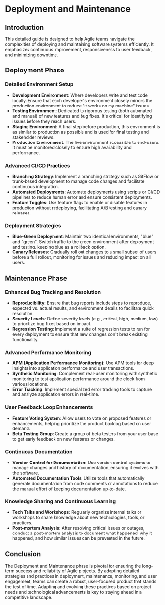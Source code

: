 # Deployment and Maintenance

## Introduction

This detailed guide is designed to help Agile teams navigate the complexities of deploying and maintaining software systems efficiently. It emphasizes continuous improvement, responsiveness to user feedback, and minimizing downtime.

## Deployment Phase

### Detailed Environment Setup

- **Development Environment**: Where developers write and test code locally. Ensure that each developer's environment closely mirrors the production environment to reduce "it works on my machine" issues.
- **Testing Environment**: Dedicated to rigorous testing (both automated and manual) of new features and bug fixes. It's critical for identifying issues before they reach users.
- **Staging Environment**: A final step before production, this environment is as similar to production as possible and is used for final testing and stakeholder reviews.
- **Production Environment**: The live environment accessible to end-users. It must be monitored closely to ensure high availability and performance.

### Advanced CI/CD Practices

- **Branching Strategy**: Implement a branching strategy such as GitFlow or trunk-based development to manage code changes and facilitate continuous integration.
- **Automated Deployments**: Automate deployments using scripts or CI/CD pipelines to reduce human error and ensure consistent deployments.
- **Feature Toggles**: Use feature flags to enable or disable features in production without redeploying, facilitating A/B testing and canary releases.

### Deployment Strategies

- **Blue-Green Deployment**: Maintain two identical environments, "blue" and "green". Switch traffic to the green environment after deployment and testing, keeping blue as a rollback option.
- **Canary Releases**: Gradually roll out changes to a small subset of users before a full rollout, monitoring for issues and reducing impact on all users.

## Maintenance Phase

### Enhanced Bug Tracking and Resolution

- **Reproducibility**: Ensure that bug reports include steps to reproduce, expected vs. actual results, and environment details to facilitate quick resolution.
- **Severity Levels**: Define severity levels (e.g., critical, high, medium, low) to prioritize bug fixes based on impact.
- **Regression Testing**: Implement a suite of regression tests to run for every deployment to ensure that new changes don't break existing functionality.

### Advanced Performance Monitoring

- **APM (Application Performance Monitoring)**: Use APM tools for deep insights into application performance and user transactions.
- **Synthetic Monitoring**: Complement real-user monitoring with synthetic monitoring to test application performance around the clock from various locations.
- **Error Tracking**: Implement specialized error tracking tools to capture and analyze application errors in real-time.

### User Feedback Loop Enhancements

- **Feature Voting System**: Allow users to vote on proposed features or enhancements, helping prioritize the product backlog based on user demand.
- **Beta Testing Group**: Create a group of beta testers from your user base to get early feedback on new features or changes.

### Continuous Documentation

- **Version Control for Documentation**: Use version control systems to manage changes and history of documentation, ensuring it evolves with the software.
- **Automated Documentation Tools**: Utilize tools that automatically generate documentation from code comments or annotations to reduce the manual effort of keeping documentation up-to-date.

### Knowledge Sharing and Continuous Learning

- **Tech Talks and Workshops**: Regularly organize internal talks or workshops to share knowledge about new technologies, tools, or practices.
- **Post-mortem Analysis**: After resolving critical issues or outages, conduct a post-mortem analysis to document what happened, why it happened, and how similar issues can be prevented in the future.

## Conclusion

The Deployment and Maintenance phase is pivotal for ensuring the long-term success and reliability of Agile projects. By adopting detailed strategies and practices in deployment, maintenance, monitoring, and user engagement, teams can create a robust, user-focused product that stands the test of time. Adapting and evolving these practices based on project needs and technological advancements is key to staying ahead in a competitive landscape.